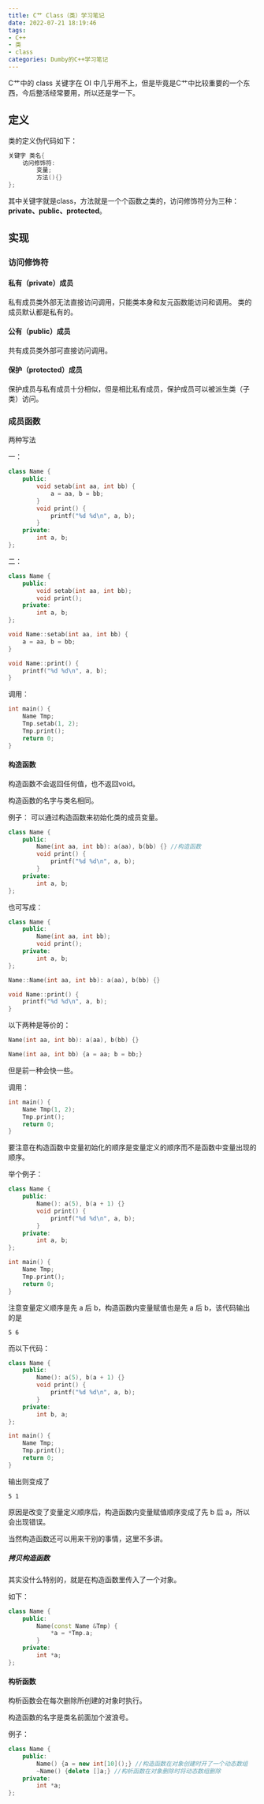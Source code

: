 ```yaml
---
title: C艹 Class（类）学习笔记
date: 2022-07-21 18:19:46
tags:
- C++
- 类
- class
categories: Dumby的C++学习笔记
---
```


C艹中的 class 关键字在 OI 中几乎用不上，但是毕竟是C艹中比较重要的一个东西，今后整活经常要用，所以还是学一下。

<!--more-->

## 定义

类的定义伪代码如下：
```cpp
关键字 类名{
	访问修饰符:
		变量;
		方法(){}
};
```

其中关键字就是class，方法就是一个个函数之类的，访问修饰符分为三种： **private、public、protected**。

## 实现

### 访问修饰符

#### 私有（private）成员

私有成员类外部无法直接访问调用，只能类本身和友元函数能访问和调用。
类的成员默认都是私有的。

#### 公有（public）成员

共有成员类外部可直接访问调用。

#### 保护（protected）成员

保护成员与私有成员十分相似，但是相比私有成员，保护成员可以被派生类（子类）访问。

### 成员函数

两种写法

一：
```cpp
class Name {
	public:
		void setab(int aa, int bb) {
			a = aa, b = bb;
		}
		void print() {
			printf("%d %d\n", a, b);
		}
	private:
		int a, b;
};
```

二：
```cpp
class Name {
	public:
		void setab(int aa, int bb);
		void print();
	private:
		int a, b;
};

void Name::setab(int aa, int bb) {
	a = aa, b = bb;
}

void Name::print() {
	printf("%d %d\n", a, b);
}
```

调用：
```cpp
int main() {
	Name Tmp;
	Tmp.setab(1, 2);
	Tmp.print();
	return 0;
}
```

#### 构造函数

构造函数不会返回任何值，也不返回void。

构造函数的名字与类名相同。

例子：
可以通过构造函数来初始化类的成员变量。

```cpp
class Name {
	public:
		Name(int aa, int bb): a(aa), b(bb) {} //构造函数
		void print() {
			printf("%d %d\n", a, b);
		}
	private:
		int a, b;
};
```

也可写成：
```cpp
class Name {
	public:
		Name(int aa, int bb);
		void print();
	private:
		int a, b;
};

Name::Name(int aa, int bb): a(aa), b(bb) {}

void Name::print() {
	printf("%d %d\n", a, b);
}
```

以下两种是等价的：
```cpp
Name(int aa, int bb): a(aa), b(bb) {}

Name(int aa, int bb) {a = aa; b = bb;}
```

但是前一种会快一些。

调用：
```cpp
int main() {
	Name Tmp(1, 2);
	Tmp.print();
	return 0;
}
```

要注意在构造函数中变量初始化的顺序是变量定义的顺序而不是函数中变量出现的顺序。

举个例子：
```cpp
class Name {
	public:
		Name(): a(5), b(a + 1) {}
		void print() {
			printf("%d %d\n", a, b);
		}
	private:
		int a, b;
};

int main() {
	Name Tmp;
	Tmp.print();
	return 0;
}
```

注意变量定义顺序是先 a 后 b，构造函数内变量赋值也是先 a 后 b，该代码输出的是
```
5 6

```

而以下代码：
```cpp
class Name {
	public:
		Name(): a(5), b(a + 1) {}
		void print() {
			printf("%d %d\n", a, b);
		}
	private:
		int b, a;
};

int main() {
	Name Tmp;
	Tmp.print();
	return 0;
}
```

输出则变成了
```
5 1
```

原因是改变了变量定义顺序后，构造函数内变量赋值顺序变成了先 b 后 a，所以会出现错误。

当然构造函数还可以用来干别的事情，这里不多讲。

##### 拷贝构造函数

其实没什么特别的，就是在构造函数里传入了一个对象。

如下：
```cpp
class Name {
	public:
		Name(const Name &Tmp) {
			*a = *Tmp.a;
		}
	private:
		int *a;
};
```

#### 构析函数

构析函数会在每次删除所创建的对象时执行。

构造函数的名字是类名前面加个波浪号。

例子：

```cpp
class Name {
	public:
		Name() {a = new int[10]();} //构造函数在对象创建时开了一个动态数组
		~Name() {delete []a;} //构析函数在对象删除时将动态数组删除
	private:
		int *a;
};
```

